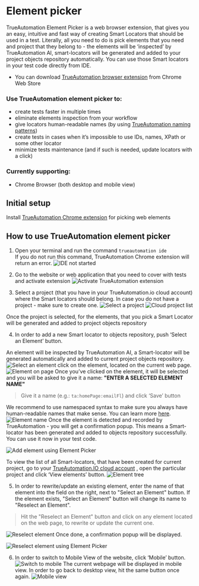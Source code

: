 # Element picker

TrueAutomation Element Picker is a web browser extension, that gives you an easy, intuitive and fast way of creating Smart Locators that should be used in a test.
Literally, all you need to do is pick elements that you need and project that they belong to - the elements will be ‘inspected’ by TrueAutomation AI, smart-locators will be generated and added to your project objects repository automatically.
You can use those Smart locators in your test code directly from IDE.

- You can download [TrueAutomation browser extension](https://chrome.google.com/webstore/detail/trueautomationio-element/khpnbhifngechnmadjdgddjjaiioncoh) from Chrome Web Store

### Use TrueAutomation element picker to:
- create tests faster in multiple times
- eliminate elements inspection from your workflow
- give locators human-readable names (by using [TrueAutomation naming patterns](/getting-started/ta-locators)) 
- create tests in cases when it’s impossible to use IDs, names, XPath or some other locator
- minimize tests maintenance (and if such is needed, update locators with a click)

### Currently supporting:
- Chrome Browser (both desktop and mobile view)

## Initial setup
Install [TrueAutomation Chrome extension](https://chrome.google.com/webstore/detail/trueautomationio-element/khpnbhifngechnmadjdgddjjaiioncoh) for picking web elements

## How to use TrueAutomation element picker
1. Open your terminal and run the command `trueautomation ide`          
If you do not run this command, TrueAutomation Chrome extension will return an error.
![IDE not started](../_images/ide-not-started.png 'TrueAutomation IDE has not been started')

2. Go to the website or web application that you need to cover with tests and activate extension
![Activate TrueAutomation extension](../_images/activate-extension.png 'Activate TrueAutomation extension')

3. Select a project (that you have in your TrueAutomation.io cloud account) where the Smart locators should belong. In case you do not have a project - make sure to create one.
![Select a project](../_images/select-project.png 'Select a project')
![Cloud project list](../_images/cloud-project-list.png 'Cloud project list')

Once the project is selected, for the elements, that you pick a Smart Locator will be generated and added to project objects repository

4. In order to add a new Smart locator to objects repository, push ‘Select an Element’ button.

An element will be inspected by TrueAutomation AI, a Smart-locator will be generated automatically and added to current project objects repository.      
![Select an element](../_images/select-element-btn.png 'Select an element')
click on the element, located on the current web page.
![Element on page](../_images/element-on-page.png 'Element on page')
Once you’ve clicked on the element, it will be selected and you will be asked to give it a name: **"ENTER A SELECTED ELEMENT NAME"**
> Give it a name (e.g.: `ta:homePage:emailFl`) and click ‘Save’ button

We recommend to use namespaced syntax to make sure you always have human-readable names that make sense. You can learn more [here]().
![Element name](../_images/name-element.png 'Element name')
Once the element is detected and recorded by TrueAutomation - you will get a confirmation popup. This means a Smart-locator has been generated and added to objects repository successfully. You can use it now in your test code.

![Add element using Element Picker](../_gif/add-new-element20fps.gif 'Add element using Element Picker')

To view the list of all Smart-locators, that have been created for current project, go to your [TrueAutomation.IO cloud account]() , open the particular project and click ‘View elements’ button. 
![Element tree](../_images/element-tree.png 'Element tree')

5. In order to rewrite/update an existing element, enter the name of that element into the field on the right, next to "Select an Element" button. If the element exists, "Select an Element" button will change its name to "Reselect an Element".

> Hit the "Reselect an Element" button and click on any element located on the web page, to rewrite or update the current one.

![Reselect element](../_images/reselect-element.png 'Reselect element')
Once done, a confirmation popup will be displayed.

![Reselect element using Element Picker](../_gif/reselect-element20fps.gif 'Reselect element using Element Picker')

6. In order to switch to Mobile View of the website, click ‘Mobile’ button.
![Switch to mobile](../_images/mobile-btn.png 'Switch to mobile')
The current webpage will be displayed in mobile view. In order to go back to desktop view, hit the same button once again.
![Mobile view](../_images/mobile-view.png 'Mobile view')